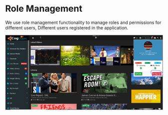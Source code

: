 # Role Management

We use role management functionality to manage roles and permissions for different users, Different users registered in the application.

![](../.gitbook/assets/image%20%28297%29.png)


